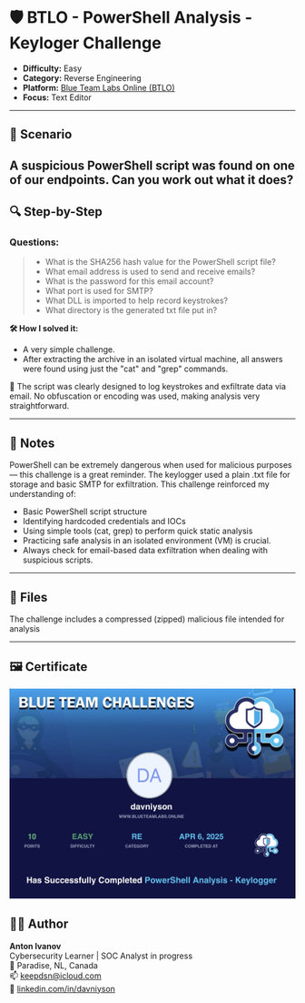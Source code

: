 # 🛡️ BTLO - PowerShell Analysis - Keyloger Challenge

- **Difficulty:** Easy  
- **Category:** Reverse Engineering
- **Platform:** [Blue Team Labs Online (BTLO)](https://blueteamlabs.online/)  
- **Focus:** Text Editor

---

## 📌 Scenario

A suspicious PowerShell script was found on one of our endpoints. Can you work out what it does?
---

## 🔍 Step-by-Step

### Questions:

> - What is the SHA256 hash value for the PowerShell script file?
> - What email address is used to send and receive emails? 
> - What is the password for this email account? 
> - What port is used for SMTP? 
> - What DLL is imported to help record keystrokes? 
> - What directory is the generated txt file put in?

**🛠 How I solved it:**

- A very simple challenge.
- After extracting the archive in an isolated virtual machine, all answers were found using just the "cat" and "grep" commands.

🔐 The script was clearly designed to log keystrokes and exfiltrate data via email.
No obfuscation or encoding was used, making analysis very straightforward.
  
---

## 🧠 Notes

PowerShell can be extremely dangerous when used for malicious purposes — this challenge is a great reminder.
The keylogger used a plain .txt file for storage and basic SMTP for exfiltration.
This challenge reinforced my understanding of:
 - Basic PowerShell script structure
 - Identifying hardcoded credentials and IOCs
 -  Using simple tools (cat, grep) to perform quick static analysis
 - Practicing safe analysis in an isolated environment (VM) is crucial.
 - Always check for email-based data exfiltration when dealing with suspicious scripts.

---

## 📂 Files

The challenge includes a compressed (zipped) malicious file intended for analysis

---

## 🖼 Certificate

![BTLO ATT&CK certificate](./keylogcert.jpg)



## 🧑‍💻 Author

**Anton Ivanov**  
Cybersecurity Learner | SOC Analyst in progress  
📍 Paradise, NL, Canada  
📫 [keepdsn@icloud.com](mailto:keepdsn@icloud.com)  
🔗 [linkedin.com/in/davniyson](https://linkedin.com/in/davniyson)
